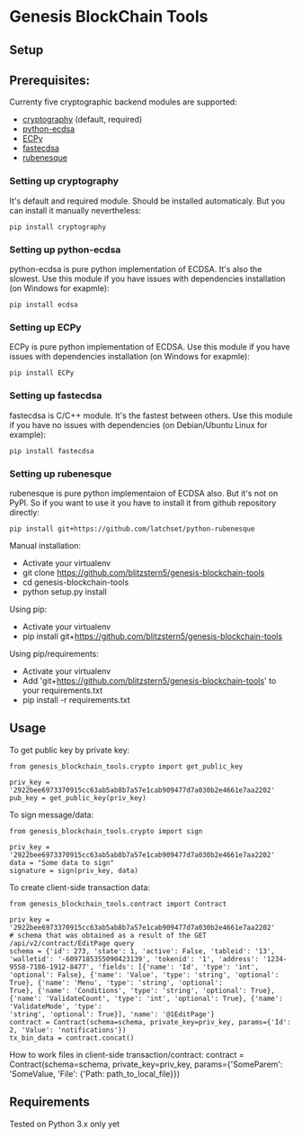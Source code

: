 Genesis BlockChain Tools
========================

Setup
-----

## Prerequisites:

Currenty five cryptographic backend modules are supported:
* [cryptography](https://github.com/pyca/cryptography) (default, required)
* [python-ecdsa](https://github.com/warner/python-ecdsa)
* [ECPy](http://ubinity.github.io/ECPy/)
* [fastecdsa](https://github.com/AntonKueltz/fastecdsa)
* [rubenesque](https://github.com/latchset/python-rubenesque)

### Setting up cryptography

It's default and required module. Should be installed automaticaly. But you can install it manually nevertheless:

```
pip install cryptography
```

### Setting up python-ecdsa

python-ecdsa is pure python implementation of ECDSA. It's also the slowest. Use this module if you have issues with dependencies installation (on Windows for exapmle):

```
pip install ecdsa
```

### Setting up ECPy

ECPy is pure python implementation of ECDSA. Use this module if you have issues with dependencies installation (on Windows for exapmle):

```
pip install ECPy
```

### Setting up fastecdsa

fastecdsa is C/C++ module. It's the fastest between others. Use this module if you have no issues with dependencies (on Debian/Ubuntu Linux for example):

```
pip install fastecdsa
```

### Setting up rubenesque

rubenesque is pure python implementaion of ECDSA also. But it's not on PyPI. So if you want to use it you have to install it from github repository directly:

```
pip install git+https://github.com/latchset/python-rubenesque
```

Manual installation:

* Activate your virtualenv
* git clone https://github.com/blitzstern5/genesis-blockchain-tools
* cd genesis-blockchain-tools
* python setup.py install

Using pip:

* Activate your virtualenv
* pip install git+https://github.com/blitzstern5/genesis-blockchain-tools

Using pip/requirements:

* Activate your virtualenv
* Add 'git+https://github.com/blitzstern5/genesis-blockchain-tools' to your requirements.txt
* pip install -r requirements.txt

Usage
-----

To get public key by private key:

```
from genesis_blockchain_tools.crypto import get_public_key

priv_key = '2922bee6973370915cc63ab5ab8b7a57e1cab909477d7a030b2e4661e7aa2202'
pub_key = get_public_key(priv_key)
```

To sign message/data:

```
from genesis_blockchain_tools.crypto import sign

priv_key = '2922bee6973370915cc63ab5ab8b7a57e1cab909477d7a030b2e4661e7aa2202'
data = "Some data to sign"
signature = sign(priv_key, data)
```

To create client-side transaction data:

```
from genesis_blockchain_tools.contract import Contract

priv_key = '2922bee6973370915cc63ab5ab8b7a57e1cab909477d7a030b2e4661e7aa2202'
# schema that was obtained as a result of the GET /api/v2/contract/EditPage query
schema = {'id': 273, 'state': 1, 'active': False, 'tableid': '13', 'walletid': '-6097185355090423139', 'tokenid': '1', 'address': '1234-9558-7186-1912-8477', 'fields': [{'name': 'Id', 'type': 'int', 'optional': False}, {'name': 'Value', 'type': 'string', 'optional': True}, {'name': 'Menu', 'type': 'string', 'optional':
True}, {'name': 'Conditions', 'type': 'string', 'optional': True}, {'name': 'ValidateCount', 'type': 'int', 'optional': True}, {'name': 'ValidateMode', 'type':
'string', 'optional': True}], 'name': '@1EditPage'} 
contract = Contract(schema=schema, private_key=priv_key, params={'Id': 2, 'Value': 'notifications'})
tx_bin_data = contract.concat()

```
How to work files in client-side transaction/contract:
contract = Contract(schema=schema, private_key=priv_key, params={'SomeParem': 'SomeValue, 'File': {'Path: path_to_local_file}})

Requirements
------------

Tested on Python 3.x only yet
